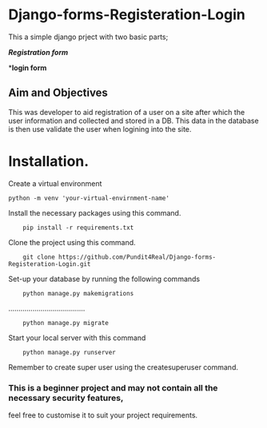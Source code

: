 # Django-forms-Registeration-Login
This a simple django prject with two basic parts;

***Registration form***  

***login form**
## Aim and Objectives
This was developer to aid registration of a user on a site after which the user information and collected and stored in a DB.
This data in the database is then use validate the user when logining into the site. 

# Installation.
Create a virtual environment 


    python -m venv 'your-virtual-envirnment-name'

Install the necessary packages using this command.

        pip install -r requirements.txt

Clone the project using this command.

        git clone https://github.com/Pundit4Real/Django-forms-Registeration-Login.git

Set-up your database by running the following commands

        python manage.py makemigrations
......................................

        python manage.py migrate

Start your local server with this command

        python manage.py runserver

Remember to create super user using the createsuperuser command.

### This is a beginner project and may not contain all the necessary security features,
feel free to customise it to suit your project requirements.


